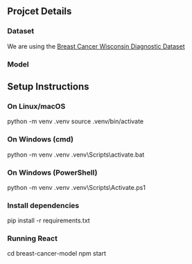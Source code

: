 ## Projcet Details
### Dataset
We are using the [Breast Cancer Wisconsin Diagnostic Dataset](https://www.kaggle.com/datasets/utkarshx27/breast-cancer-wisconsin-diagnostic-dataset) 

### Model


## Setup Instructions

### On Linux/macOS
python -m venv .venv
source .venv/bin/activate

### On Windows (cmd)
python -m venv .venv
.venv\Scripts\activate.bat

### On Windows (PowerShell)
python -m venv .venv
.venv\Scripts\Activate.ps1

### Install dependencies
pip install -r requirements.txt

### Running React
cd breast-cancer-model
npm start


